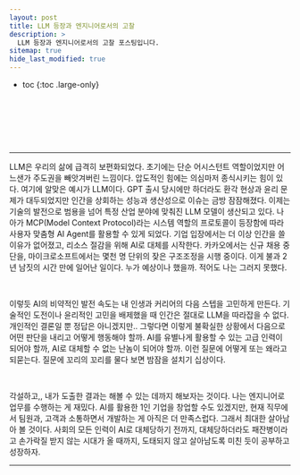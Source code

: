 ```yaml
---
layout: post
title: LLM 등장과 엔지니어로서의 고찰
description: >
  LLM 등장과 엔지니어로서의 고찰 포스팅입니다.
sitemap: true
hide_last_modified: true
---
```


* toc
{:toc .large-only}

<br><br><br><br><br>

<hr>

LLM은 우리의 삶에 급격히 보편화되었다. 
초기에는 단순 어시스턴트 역할이었지만 어느샌가 주도권을 빼앗겨버린 느낌이다. 
압도적인 힘에는 의심마저 종식시키는 힘이 있다. 
여기에 알맞은 예시가 LLM이다. 
GPT 출시 당시에만 하더라도 환각 현상과 윤리 문제가 대두되었지만 인간을 상회하는 성능과 생산성으로 이슈는 금방 잠잠해졌다. 
이제는 기술의 발전으로 범용을 넘어 특정 산업 분야에 맞춰진 LLM 모델이 생산되고 있다. 
나아가 MCP(Model Context Protocol)라는 시스템 역할의 프로토콜이 등장함에 따라 사용자 맞춤형 AI Agent를 활용할 수 있게 되었다. 
기업 입장에서는 더 이상 인간을 쓸 이유가 없어졌고, 리소스 절감을 위해 AI로 대체를 시작한다. 
카카오에서는 신규 채용 중단을, 마이크로소프트에서는 몇천 명 단위의 잦은 구조조정을 시행 중이다. 
이게 불과 2년 남짓의 시간 만에 일어난 일이다.
누가 예상이나 했을까. 
적어도 나는 그러지 못했다.

<br>

이렇듯 AI의 비약적인 발전 속도는 내 인생과 커리어의 다음 스텝을 고민하게 만든다. 
기술적인 도전이나 윤리적인 고민을 배제했을 때 인간은 절대로 LLM을 따라잡을 수 없다. 
개인적인 결론일 뿐 정답은 아니겠지만..
그렇다면 이렇게 불확실한 상황에서 다음으로 어떤 판단을 내리고 어떻게 행동해야 할까. 
AI를 유별나게 활용할 수 있는 고급 인력이 되어야 할까, AI로 대체할 수 없는 난놈이 되어야 할까. 
이런 질문에 어떻게 또는 왜라고 되묻는다. 
질문에 꼬리의 꼬리를 물다 보면 밤잠을 설치기 십상이다.

<br>

각설하고,, 내가 도출한 결과는 해볼 수 있는 데까지 해보자는 것이다. 
나는 엔지니어로 업무를 수행하는 게 재밌다.
AI를 활용한 1인 기업을 창업할 수도 있겠지만, 
현재 직무에서 팀원과, 고객과 소통하면서 개발하는 게 아직은 더 만족스럽다. 
그래서 최대한 살아남아 볼 것이다. 
사회의 모든 인력이 AI로 대체당하기 전까지, 
대체당하더라도 패잔병이라고 손가락질 받지 않는 시대가 올 때까지,
도태되지 않고 살아남도록 미친 듯이 공부하고 성장하자.

<hr>

<br><br><br><br><br>
